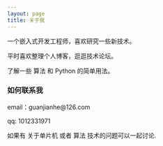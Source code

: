 ```yaml
---
layout: page
title: 关于我 
---
```


一个嵌入式开发工程师，喜欢研究一些新技术。
<p>
平时喜欢整理个人博客，逛逛技术论坛。
<p>
了解一些 算法 和 Python 的简单用法。


<h3> 如何联系我 </h3>  
<p> 
email：guanjianhe@126.com       
<p> 
qq: 1012331971     
<p> 
如果有 关于单片机 或者 算法 技术的问题可以一起讨论.
<p> 
